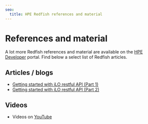 ```yaml
---
seo:
  title: HPE Redfish references and material
---
```


# References and material

A lot more Redfish references and material are available on the [HPE Developer](https://developer.hpe.com) portal. Find below a select list of Redfish articles. 

## Articles / blogs

* [Getting started with iLO restful API (Part 1)](https://developer.hpe.com/blog/getting-started-with-ilo-restful-api-redfish-api-conformance/)
* [Getting started with iLO restful API (Part 2)](https://developer.hpe.com/blog/getting-started-with-the-redfish-api-part-2/)

## Videos

* Videos on [YouTube](https://www.youtube.com/results?search_query=redfish+dmtf)
